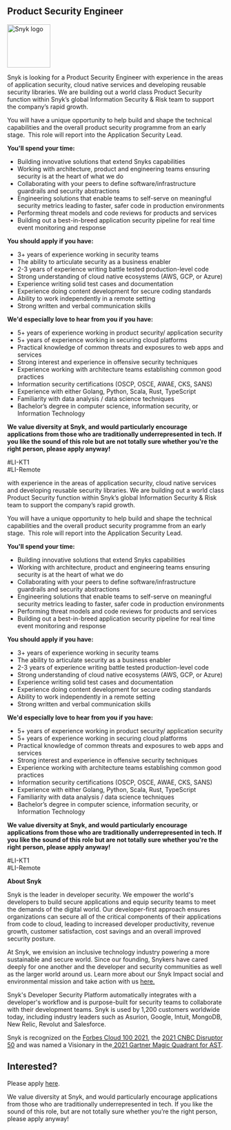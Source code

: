 Product Security Engineer
---

<img src="https://res.cloudinary.com/snyk/image/upload/v1537345894/press-kit/brand/logo-black.png" width="100" alt="Snyk logo" />

<p><span style="font-weight: 400;">Snyk is looking for a Product Security Engineer with experience in the areas of application security, cloud native services and developing reusable security libraries. We are building out a world class Product Security function within Snyk’s global Information Security &amp; Risk team to support the company’s rapid growth.&nbsp;</span></p>
<p><span style="font-weight: 400;">You will have a unique opportunity to help build and shape the technical capabilities and the overall product security programme from an early stage.&nbsp; This role will report into the Application Security Lead.</span></p>
<p><strong>You'll spend your time:&nbsp;</strong></p>
<ul>
<li style="font-weight: 400;"><span style="font-weight: 400;">Building innovative solutions that extend Snyks capabilities</span></li>
<li style="font-weight: 400;"><span style="font-weight: 400;">Working with architecture, product and engineering teams ensuring security is at the heart of what we do</span></li>
<li style="font-weight: 400;"><span style="font-weight: 400;">Collaborating with your peers to define software/infrastructure guardrails and security abstractions</span></li>
<li style="font-weight: 400;"><span style="font-weight: 400;">Engineering solutions that enable teams to self-serve on meaningful security metrics leading to faster, safer code in production environments</span></li>
<li style="font-weight: 400;"><span style="font-weight: 400;">Performing threat models and code reviews for products and services</span></li>
<li style="font-weight: 400;"><span style="font-weight: 400;">Building out a best-in-breed application security pipeline for real time event monitoring and response</span></li>
</ul>
<p><strong>You should apply if you have:</strong></p>
<ul>
<li style="font-weight: 400;"><span style="font-weight: 400;">3+ years of experience working in security teams</span></li>
<li style="font-weight: 400;"><span style="font-weight: 400;">The ability to articulate security as a business enabler</span></li>
<li style="font-weight: 400;"><span style="font-weight: 400;">2-3 years of experience writing battle tested production-level code</span></li>
<li style="font-weight: 400;"><span style="font-weight: 400;">Strong understanding of cloud native ecosystems (AWS, GCP, or Azure)</span></li>
<li style="font-weight: 400;"><span style="font-weight: 400;">Experience writing solid test cases and documentation</span></li>
<li style="font-weight: 400;"><span style="font-weight: 400;">Experience doing content development for secure coding standards</span></li>
<li style="font-weight: 400;"><span style="font-weight: 400;">Ability to work independently in a remote setting</span></li>
<li style="font-weight: 400;"><span style="font-weight: 400;">Strong written and verbal communication skills</span></li>
</ul>
<p><strong>We'd especially love to hear from you if you have:</strong></p>
<ul>
<li style="font-weight: 400;"><span style="font-weight: 400;">5+ years of experience working in product security/ application security</span></li>
<li style="font-weight: 400;"><span style="font-weight: 400;">5+ years of experience working in securing cloud platforms</span></li>
<li style="font-weight: 400;"><span style="font-weight: 400;">Practical knowledge of common threats and exposures to web apps and services</span></li>
<li style="font-weight: 400;"><span style="font-weight: 400;">Strong interest and experience in offensive security techniques</span></li>
<li style="font-weight: 400;"><span style="font-weight: 400;">Experience working with architecture teams establishing common good practices</span></li>
<li style="font-weight: 400;"><span style="font-weight: 400;">Information security certifications (OSCP, OSCE, AWAE, CKS, SANS)</span></li>
<li style="font-weight: 400;"><span style="font-weight: 400;">Experience with either Golang, Python, Scala, Rust, TypeScript</span></li>
<li style="font-weight: 400;"><span style="font-weight: 400;">Familiarity with data analysis / data science techniques</span></li>
<li style="font-weight: 400;"><span style="font-weight: 400;">Bachelor’s degree in computer science, information security, or Information Technology</span></li>
</ul>
<p><strong>We value diversity at Snyk, and would particularly encourage applications from those who are traditionally underrepresented in tech. If you like the sound of this role but are not totally sure whether you're the right person, please apply anyway!</strong></p>
<p><span style="font-weight: 400;">#LI-KT1<br>#LI-Remote</span></p>
<p><span style="font-weight: 400;">with experience in the areas of application security, cloud native services and developing reusable security libraries. We are building out a world class Product Security function within Snyk’s global Information Security &amp; Risk team to support the company’s rapid growth.&nbsp;</span></p>
<p><span style="font-weight: 400;">You will have a unique opportunity to help build and shape the technical capabilities and the overall product security programme from an early stage.&nbsp; This role will report into the Application Security Lead.</span></p>
<p><strong>You'll spend your time:&nbsp;</strong></p>
<ul>
<li style="font-weight: 400;"><span style="font-weight: 400;">Building innovative solutions that extend Snyks capabilities</span></li>
<li style="font-weight: 400;"><span style="font-weight: 400;">Working with architecture, product and engineering teams ensuring security is at the heart of what we do</span></li>
<li style="font-weight: 400;"><span style="font-weight: 400;">Collaborating with your peers to define software/infrastructure guardrails and security abstractions</span></li>
<li style="font-weight: 400;"><span style="font-weight: 400;">Engineering solutions that enable teams to self-serve on meaningful security metrics leading to faster, safer code in production environments</span></li>
<li style="font-weight: 400;"><span style="font-weight: 400;">Performing threat models and code reviews for products and services</span></li>
<li style="font-weight: 400;"><span style="font-weight: 400;">Building out a best-in-breed application security pipeline for real time event monitoring and response</span></li>
</ul>
<p><strong>You should apply if you have:</strong></p>
<ul>
<li style="font-weight: 400;"><span style="font-weight: 400;">3+ years of experience working in security teams</span></li>
<li style="font-weight: 400;"><span style="font-weight: 400;">The ability to articulate security as a business enabler</span></li>
<li style="font-weight: 400;"><span style="font-weight: 400;">2-3 years of experience writing battle tested production-level code</span></li>
<li style="font-weight: 400;"><span style="font-weight: 400;">Strong understanding of cloud native ecosystems (AWS, GCP, or Azure)</span></li>
<li style="font-weight: 400;"><span style="font-weight: 400;">Experience writing solid test cases and documentation</span></li>
<li style="font-weight: 400;"><span style="font-weight: 400;">Experience doing content development for secure coding standards</span></li>
<li style="font-weight: 400;"><span style="font-weight: 400;">Ability to work independently in a remote setting</span></li>
<li style="font-weight: 400;"><span style="font-weight: 400;">Strong written and verbal communication skills</span></li>
</ul>
<p><strong>We'd especially love to hear from you if you have:</strong></p>
<ul>
<li style="font-weight: 400;"><span style="font-weight: 400;">5+ years of experience working in product security/ application security</span></li>
<li style="font-weight: 400;"><span style="font-weight: 400;">5+ years of experience working in securing cloud platforms</span></li>
<li style="font-weight: 400;"><span style="font-weight: 400;">Practical knowledge of common threats and exposures to web apps and services</span></li>
<li style="font-weight: 400;"><span style="font-weight: 400;">Strong interest and experience in offensive security techniques</span></li>
<li style="font-weight: 400;"><span style="font-weight: 400;">Experience working with architecture teams establishing common good practices</span></li>
<li style="font-weight: 400;"><span style="font-weight: 400;">Information security certifications (OSCP, OSCE, AWAE, CKS, SANS)</span></li>
<li style="font-weight: 400;"><span style="font-weight: 400;">Experience with either Golang, Python, Scala, Rust, TypeScript</span></li>
<li style="font-weight: 400;"><span style="font-weight: 400;">Familiarity with data analysis / data science techniques</span></li>
<li style="font-weight: 400;"><span style="font-weight: 400;">Bachelor’s degree in computer science, information security, or Information Technology</span></li>
</ul>
<p><strong>We value diversity at Snyk, and would particularly encourage applications from those who are traditionally underrepresented in tech. If you like the sound of this role but are not totally sure whether you're the right person, please apply anyway!</strong></p>
<p><span style="font-weight: 400;">#LI-KT1<br>#LI-Remote</span></p><div class="content-conclusion"><p><strong>About Snyk</strong></p>
<p><span style="font-weight: 400;">Snyk is the leader in developer security. We empower the world's developers to build secure applications and equip security teams to meet the demands of the digital world. Our developer-first approach ensures organizations can secure all of the critical components of their applications from code to cloud, leading to increased developer productivity, revenue growth, customer satisfaction, cost savings and an overall improved security posture.&nbsp;</span></p>
<p><span style="font-weight: 400;">At Snyk, we envision an inclusive technology industry powering a more sustainable and secure world.</span> <span style="font-weight: 400;">Since our founding, Snykers have cared deeply for one another and the developer and security communities as well as the larger world around us. Learn more about our Snyk Impact social and environmental mission and take action with us </span><a href="https://snyk.io/about/snyk-impact/"><span style="font-weight: 400;">here.</span></a></p>
<p><span style="font-weight: 400;">Snyk's Developer Security Platform automatically integrates with a developer's workflow and is purpose-built for security teams to collaborate with their development teams. Snyk is used by 1,200 customers worldwide today, including industry leaders such as Asurion, Google, Intuit, MongoDB, New Relic, Revolut and Salesforce.</span></p>
<p><span style="font-weight: 400;">Snyk is recognized on the </span><a href="https://www.forbes.com/cloud100/#6f24b5ba5f94"><span style="font-weight: 400;">Forbes Cloud 100 2021</span></a><span style="font-weight: 400;">, the </span><a href="https://www.cnbc.com/2021/05/25/these-are-the-2021-cnbc-disruptor-50-companies.html"><span style="font-weight: 400;">2021 CNBC Disruptor 50</span></a><span style="font-weight: 400;"> and was named a Visionary in the</span><a href="https://snyk.io/blog/snyk-visionary-2021-gartner-magic-quadrant-for-ast/"><span style="font-weight: 400;"> 2021 Gartner Magic Quadrant for AST</span></a><span style="font-weight: 400;">.</span></p></div>

Interested?
---

Please apply [here](https://boards.greenhouse.io/snyk/jobs/5831659002#app).

We value diversity at Snyk, and would particularly encourage applications from those who are traditionally underrepresented in tech.
If you like the sound of this role, but are not totally sure whether you’re the right person, please apply anyway!
